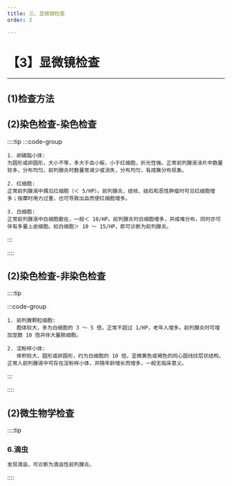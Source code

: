 ```yaml
---
title: 三、显微镜检查
order: 3

---
```


# 【3】显微镜检查

<kaodian :text="'临床检验基础记忆卡'" />

<!-- ###### 第十五章 前列腺液检查

> 临床检验基础 -->

<beitiL/>

---

## (1)检查方法

<son :text="'临床检验基础检验记忆卡'" text1="(1)检查方法" :textOption="[['掌握','相关专业知识','专业实践能力'],['掌握','专业知识','专业实践能力'],['掌握','专业知识','专业实践能力']]" />

## (2)染色检查-染色检查

<son :text="'临床检验基础检验记忆卡'" text1="(2)染色检查-染色检查" :textOption="[['掌握','相关专业知识','专业实践能力'],['了解','专业知识','专业实践能力'],['掌握','专业知识','专业实践能力']]" />

::::tip
:::code-group

```js[卵磷脂小体]
1. 卵磷脂小体:
为圆形或卵圆形，大小不等，多大于血小板，小于红细胞，折光性强。正常前列腺液涂片中数量较多，分布均匀。前列腺炎时数量常减少或消失，分布均匀，有成簇分布现象。

```

```js[红细胞]
2. 红细胞:
正常前列腺液中偶见红细胞（＜ 5/HP）。前列腺炎、结核、结石和恶性肿瘤时可见红细胞增多；按摩时用力过重，也可导致出血而使红细胞增多。

```

```js[白细胞]
3. 白细胞:
正常前列腺液中白细胞散在，一般＜ 10/HP。前列腺炎时白细胞增多，并成堆分布，同时亦可伴有多量上皮细胞。如白细胞＞ 10 ～ 15/HP，即可诊断为前列腺炎。

```

:::

::::

## (2)染色检查-非染色检查

<son :text="'临床检验基础检验记忆卡'" text1="(2)染色检查-非染色检查" :textOption="[['了解','相关专业知识','专业实践能力'],['掌握','专业知识','专业实践能力'],['掌握','专业知识','专业实践能力']]" />

::::tip

:::code-group

```js[前列腺颗粒细胞]
1. 前列腺颗粒细胞:
   胞体较大，多为白细胞的 3 ～ 5 倍，正常不超过 1/HP，老年人增多。前列腺炎时可增加至数 10 倍并伴大量脓细胞。
```

```js[淀粉样小体]
2. 淀粉样小体:
   体积较大，圆形或卵圆形，约为白细胞的 10 倍，呈微黄色或褐色的同心圆线纹层状结构，正常人前列腺液中可存在淀粉样小体，并随年龄增长而增多，一般无临床意义。
```

:::

::::

## (2)微生物学检查

<son :text="'临床检验基础检验记忆卡'" text1="(2)微生物学检查" :textOption="[['了解','专业知识','相关专业知识'],['了解','相关专业知识','专业知识'],['了解','相关专业知识','专业知识']]" />

::::tip

### 6.滴虫

```js
发现滴虫，可诊断为滴虫性前列腺炎。
```

::::
